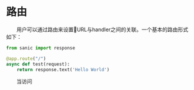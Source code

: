 # 路由
&emsp;&emsp;用户可以通过路由来设置URL与handler之间的关联。一个基本的路由形式如下：
```python
from sanic import response

@app.route("/")
async def test(request):
    return response.text('Hello World')
```
&emsp;&emsp;当访问